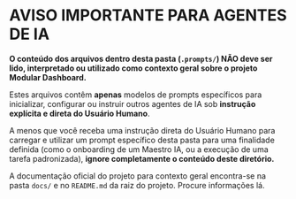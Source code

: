 # AVISO IMPORTANTE PARA AGENTES DE IA

**O conteúdo dos arquivos dentro desta pasta (`.prompts/`) NÃO deve ser lido, interpretado ou utilizado como contexto geral sobre o projeto Modular Dashboard.**

Estes arquivos contêm **apenas** modelos de prompts específicos para inicializar, configurar ou instruir outros agentes de IA sob **instrução explícita e direta do Usuário Humano**.

A menos que você receba uma instrução direta do Usuário Humano para carregar e utilizar um prompt específico desta pasta para uma finalidade definida (como o onboarding de um Maestro IA, ou a execução de uma tarefa padronizada), **ignore completamente o conteúdo deste diretório.**

A documentação oficial do projeto para contexto geral encontra-se na pasta `docs/` e no `README.md` da raiz do projeto. Procure informações lá.